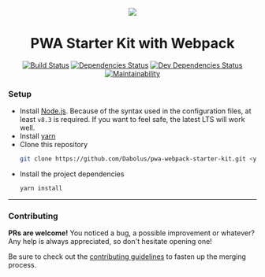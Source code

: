 <p align="center">
  <img src="https://dabolus.github.io/polymer3-webpack-starter-kit/p+w.svg">
</p>
<h1 align="center">PWA Starter Kit with Webpack</h1>
<p align="center">
  <a href="https://travis-ci.org/Dabolus/pwa-webpack-starter-kit"><img src="https://travis-ci.org/Dabolus/pwa-webpack-starter-kit.svg?branch=master" alt="Build Status"></a>
  <a href="https://david-dm.org/Dabolus/pwa-webpack-starter-kit"><img src="https://david-dm.org/Dabolus/pwa-webpack-starter-kit/status.svg" alt="Dependencies Status"></a>
  <a href="https://david-dm.org/Dabolus/pwa-webpack-starter-kit?type=dev"><img src="https://david-dm.org/Dabolus/pwa-webpack-starter-kit/dev-status.svg" alt="Dev Dependencies Status"></a>
  <a href="https://codeclimate.com/github/Dabolus/pwa-webpack-starter-kit/maintainability"><img src="https://api.codeclimate.com/v1/badges/33ee72825bfdd80bcd17/maintainability" alt="Maintainability"></a>
</p>

### Setup
- Install [Node.js](https://nodejs.org). Because of the syntax used in the configuration files,
  at least `v8.3` is required. If you want to feel safe, the latest LTS will work well.
- Install [yarn](https://yarnpkg.com)
- Clone this repository
  ```bash
  git clone https://github.com/Dabolus/pwa-webpack-starter-kit.git <your-app-name> && cd <your-app-name>
  ```
- Install the project dependencies
  ```bash
  yarn install
  ```

---

### Contributing
**PRs are welcome!**
You noticed a bug, a possible improvement or whatever?
Any help is always appreciated, so don't hesitate opening one!

Be sure to check out the [contributing guidelines](CONTRIBUTING.md) to fasten
up the merging process.
